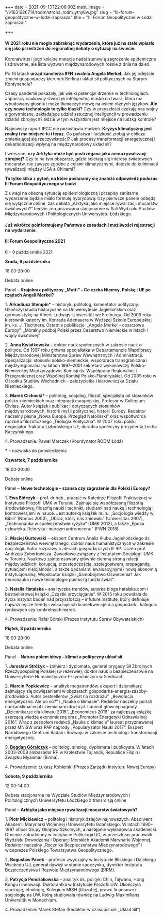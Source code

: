 +++
date = 2021-09-13T22:00:00Z
main_image = "/v1631626714/rodm/strona_rodm_ytny8w.jpg"
slug = "III-forum-geopolityczne-w-lodzi-zaprasza"
title = "III Forum Geopolityczne w Łodzi zaprasza!"

+++
#### **W 2021 roku nie mogło zabraknąć wydarzenia, które już na stałe wpisało się jako przestrzeń do regionalnej debaty o sytuacji na świecie.**

Koronawirus i jego kolejne mutacje nadal stanowią zagrożenie epidemiczne i zdrowotne, ale lista wyzwań międzynarodowych rośnie z dnia na dzień.

Po 16 latach **urząd kanclerza RFN zwalnia Angela Merkel**. Jak jej odejście zmieni gospodarczy kierunek Berlina i układ sił politycznych na Starym Kontynencie?

Czasy pandemii pokazały, jak wielki potencjał drzemie w technologiach. Japońscy naukowcy stworzyli inteligentną maskę na twarz, która ma wbudowany głośnik i może tłumaczyć mowę na osiem różnych języków. **Ale czy nowe technologie to tylko blaski?** Czy w przyszłości czekają nas wojny algorytmiczne, zakładające udział sztucznej inteligencji w prowadzeniu działań zbrojnych? Gdzie w tym wszystkim jest miejsce na ludzką kontrolę?

Najnowszy raport IPCC nie pozostawia złudzeń. **Kryzys klimatyczny jest realny i ma miejsce tu i teraz.** Co państwa i ludzkość zrobią w obliczu zmieniającej się rzeczywistości? Jak procesy transformacji energetycznej i dekarbonizacji wpłyną na międzynarodowy układ sił?

I wreszcie, **czy Arktyka może być postrzegana jako arena rywalizacji zbrojnej?** Czy to na tym obszarze, gdzie ścierają się interesy światowych mocarstw, nie zawsze zgodne z celami klimatycznymi, dojdzie do kulminacji rywalizacji między USA a Chinami?

**To tylko kilka z pytań, na które postaramy się znaleźć odpowiedź podczas III Forum Geopolitycznego w Łodzi.**

Z uwagi na obecną sytuację epidemiologiczną i przepisy sanitarne wydarzenie będzie miało formułę hybrydową: trzy pierwsze panele odbędą się wyłącznie online, zaś debata „Arktyka jako miejsce rywalizacji mocarstw światowych?” będzie zorganizowana stacjonarnie w Sali Wydziału Studiów Międzynarodowych i Politologicznych Uniwersytetu Łódzkiego.

#### **Już wkrótce poinformujemy Państwa o zasadach i możliwości rejestracji na wydarzenie.**

#### **III Forum Geopolityczne 2021**

6 – 9 października 2021

**Środa, 6 października**

18:00-20:00

Debata online

Panel – **Krajobraz polityczny „Mutti” – Co czeka Niemcy, Polskę i UE po rządach Angeli Merkel?**

1\. __Arkadiusz Stempin*__ – historyk, politolog, komentator polityczny. Ukończył studia historyczne na Uniwersytecie Jagiellońskim oraz germanistykę na Albert-Ludwigs-Universität we Freiburgu. Od 2009 roku kierownik katedry im. Konrada Adenauera w Wyższej Szkole Europejskiej im. ks. J. Tischnera. Ostatnie publikacje: „Angela Merkel – cesarzowa Europy”, „Moralny podbój Polski przez Cesarstwo Niemieckie w latach I wojny światowej”.

2\. **Anna Kwiatkowska** – doktor nauk społecznych w zakresie nauk o polityce. Od 1997 roku główna specjalistka w Departamencie Współpracy Międzynarodowej Ministerstwa Spraw Wewnętrznych i Administracji. Specjalizacja: stosunki polsko-niemieckie, współpraca transgraniczna i międzyregionalna; w latach 1997–2001 sekretarz wykonawczy Polsko-Niemieckiej Międzyrządowej Komisji ds. Współpracy Regionalnej i Przygranicznej oraz Wspólnej Komisji Polsko-Flandryjskiej. Od 2005 roku w Ośrodku Studiów Wschodnich – założycielka i kierowniczka Działu Niemieckiego.

3\. __Marek Cichocki*__ – politolog, socjolog, filozof, specjalista od stosunków polsko-niemieckich oraz integracji europejskiej. Profesor w Collegium Civitas. Autor książek i publikacji dotyczących stosunków międzynarodowych, historii myśli politycznej, historii Europy. Redaktor naczelny pisma „Nowa Europa. Przegląd Natoliński” oraz współtwórca rocznika filozoficznego „Teologia Polityczna”. W 2007 roku polski negocjator Traktatu Lizbońskiego UE, doradca społeczny prezydenta Lecha Kaczyńskiego.

4\. Prowadzenie: Paweł Marczak (Koordynator RODM Łódź)

__*__ – nazwiska do potwierdzenia

**Czwartek, 7 października**

18:00-20:00

Debata online

Panel – **Nowe technologie – szansa czy zagrożenie dla Polski i Europy?**

1\. **Ewa Bińczyk** – prof. dr hab., pracuje w Katedrze Filozofii Praktycznej w Instytucie Filozofii UMK w Toruniu. Zajmuje się współczesną filozofią środowiskową, filozofią nauki i techniki, studiami nad nauką i technologią i kontrowersjami w nauce. Jest autorką książek m.in.: „Socjologia wiedzy w Biblii” (Nomos 2003), „Obraz, który nas zniewala” (Universitas 2007), „Technonauka w społeczeństwie ryzyka” (UMK 2012), a także „Epoka człowieka. Retoryka i marazm antropocenu” (PWN 2018).

2\. **Maciej Gurtowski** − ekspert Centrum Analiz Klubu Jagiellońskiego ds. bezpieczeństwa wewnętrznego, doktor nauk humanistycznych w zakresie socjologii. Autor rozprawy o aferach gospodarczych III RP. Uczeń prof. Andrzeja Zybertowicza. Zawodowo związany z Instytutem Socjologii UMK w Toruniu. Naukowo zainteresowany głównie ciemną stroną relacji międzyludzkich: korupcją, przestępczością, szpiegostwem, propagandą, sytuacjami nielojalności, a także badaniami ewaluacyjnymi i nową ekonomią instytucjonalną. Współautor książki „Samobójstwo Oświecenia? Jak neuronauka i nowe technologie pustoszą ludzki świat”.

3\. **Natalia Hatalska** – analityczka trendów, autorka bloga hatalska.com i bestsellerowej książki „Cząstki przyciągania”. W 2016 roku powołała do życia instytut badań nad przyszłością – infuture.institute, który definiuje najważniejsze trendy i wskazuje ich konsekwencje dla gospodarki, kategorii rynkowych czy konkretnych marek.

4\. Prowadzenie: Rafał Górski (Prezes Instytutu Spraw Obywatelskich)

**Piątek, 8 października**

18:00-20:00

Debata online

Panel – **Natura polem bitwy – klimat a polityczny układ sił**

1\. **Jarosław Stróżyk** – żołnierz i dyplomata, generał brygady Sił Zbrojnych Rzeczypospolitej Polskiej (w rezerwie), doktor nauk o bezpieczeństwie na Uniwersytecie Humanistyczno-Przyrodniczym w Siedlcach.

2\. **Marcin Popkiewicz** – analityk megatrendów, ekspert i dziennikarz zajmujący się powiązaniami w obszarach gospodarka-energia-zasoby-środowisko. Autor bestsellerów „Świat na rozdrożu”, „Rewolucja energetyczna. Ale po co?” i „Nauka o klimacie”. Redaktor naczelny portali naukaoklimacie.pl i ziemianarozdrozu.pl. Laureat głównej nagrody „Dziennikarze dla klimatu 2015”, „Economicus 2016” za najlepszą książkę szerzącą wiedzę ekonomiczną oraz „Promotor Energetyki Odnawialnej 2016”. Wraz z zespołem redakcji „Nauka o klimacie” laureat przyznawanej przez MNiSW oraz PAP nagrody „Popularyzator Nauki 2017”. Ekspert Narodowego Centrum Badań i Rozwoju w zakresie technologii transformacji energetycznej.

3\. [**Bogdan Góralczyk**](https://www.rodm-lodz.pl/aktualnosci/chiny-odbudowuja-swoja-cywilizacyjna-tozsamosc/) – politolog, sinolog, dyplomata i publicysta. W latach 2003-2008 ambasador RP w Królestwie Tajlandii, Republice Filipin i Związku Myanmar (Birma).

4\. Prowadzenie: Łukasz Kobierski (Prezes Zarządu Instytutu Nowej Europy)

**Sobota, 9 października**

12:00-14:00

Debata stacjonarna na Wydziale Studiów Międzynarodowych i Politologicznych Uniwersytetu Łódzkiego z transmisją online

Panel – **Arktyka jako miejsce rywalizacji mocarstw światowych?**

1\. **Piotr Mickiewicz** – politolog i historyk dziejów najnowszych. Absolwent Akademii Marynarki Wojennej i Uniwersytetu Gdańskiego. W latach 1990–1997 oficer Grupy Okrętów Szkolnych, a następnie wykładowca akademicki. Obecnie zatrudniony w Instytucie Politologii UG, w przeszłości pracownik Wydziału Dowodzenia i Operacji Morskich Akademii Marynarki Wojennej. Redaktor naczelny „Rocznika Bezpieczeństwa Międzynarodowego” i wiceprezes Polskiego Towarzystwa Geopolitycznego.

2\. **Bogusław Pacek** – profesor zwyczajny w Instytucie Bliskiego i Dalekiego Wschodu UJ, generał dywizji w stanie spoczynku, dyrektor Instytutu Bezpieczeństwa i Rozwoju Międzynarodowego (BIRM).

3\. **Patrycja Pendrakowska** – analityk ds. polityki Chin, Tajwanu, Hong Kongu i innowacji. Doktorantka w Instytucie Filozofii UW. Ukończyła sinologię, etnologię, Kolegium MISH (filozofię), prawo finansowe i socjologię na UW, którą studiowała również na Ludwig-Maximilians Universität w Monachium.

4\. Prowadzenie: Marek Stefan (Redaktor w czasopiśmie „Układ Sił”)